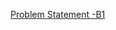 [Problem Statement -B1](https://codeforces.com/contest/1247/problem/B1 "B1 -TV Subscriptions (Easy Version)")